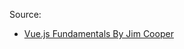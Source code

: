 Source:
- [Vue.js Fundamentals By Jim Cooper](https://app.pluralsight.com/library/courses/vuejs-fundamentals)